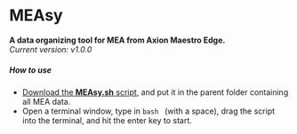 # MEAsy
**A data organizing tool for MEA from Axion Maestro Edge.**    
*Current version: v1.0.0*

##### How to use
- [Download the **MEAsy.sh** script](https://github.com/Reevessy/MEAsy/releases/latest), and put it in the parent folder containing all MEA data.
- Open a terminal window, type in ```bash ``` (with a space), drag the script into the terminal, and hit the enter key to start.
